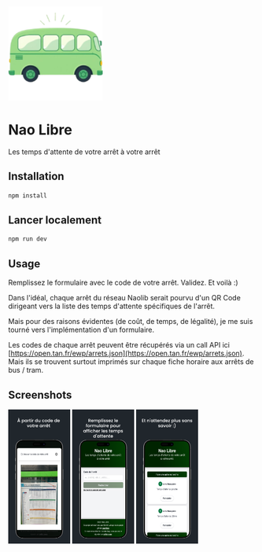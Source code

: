 <img src="public/android-chrome-192x192.png">

# Nao Libre

Les temps d'attente de votre arrêt à votre arrêt

## Installation

```sh
npm install
```

## Lancer localement

```sh
npm run dev
```

## Usage

Remplissez le formulaire avec le code de votre arrêt. Validez. Et voilà :)

Dans l'idéal, chaque arrêt du réseau Naolib serait pourvu d'un QR Code dirigeant vers la liste des temps d'attente spécifiques de l'arrêt.

Mais pour des raisons évidentes (de coût, de temps, de légalité), je me suis tourné vers l'implémentation d'un formulaire.

Les codes de chaque arrêt peuvent être récupérés via un call API ici [https://open.tan.fr/ewp/arrets.json](https://open.tan.fr/ewp/arrets.json). Mais ils se trouvent surtout imprimés sur chaque fiche horaire aux arrêts de bus / tram.

## Screenshots

<img src="readme/2.png" width="25%">
<img src="readme/3.png" width="25%">
<img src="readme/4.png" width="25%">